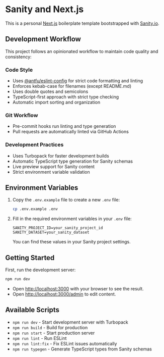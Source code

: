 # Sanity and Next.js

This is a personal [Next.js](https://nextjs.org) boilerplate template bootstrapped with [Sanity.io](https://sanity.io).

## Development Workflow

This project follows an opinionated workflow to maintain code quality and consistency:

### Code Style

- Uses [@antfu/eslint-config](https://github.com/antfu/eslint-config) for strict code formatting and linting
- Enforces kebab-case for filenames (except README.md)
- Uses double quotes and semicolons
- TypeScript-first approach with strict type checking
- Automatic import sorting and organization

### Git Workflow

- Pre-commit hooks run linting and type generation
- Pull requests are automatically linted via GitHub Actions

### Development Practices

- Uses Turbopack for faster development builds
- Automatic TypeScript type generation for Sanity schemas
- Live preview support for Sanity content
- Strict environment variable validation

## Environment Variables

1. Copy the `.env.example` file to create a new `.env` file:

   ```bash
   cp .env.example .env
   ```

2. Fill in the required environment variables in your `.env` file:

   ```
   SANITY_PROJECT_ID=your_sanity_project_id
   SANITY_DATASET=your_sanity_dataset
   ```

   You can find these values in your Sanity project settings.

## Getting Started

First, run the development server:

```bash
npm run dev
```

- Open [http://localhost:3000](http://localhost:3000) with your browser to see the result.
- Open [http://localhost:3000/admin](http://localhost:3000/admin) to edit content.

## Available Scripts

- `npm run dev` - Start development server with Turbopack
- `npm run build` - Build for production
- `npm run start` - Start production server
- `npm run lint` - Run ESLint
- `npm run lint:fix` - Fix ESLint issues automatically
- `npm run typegen` - Generate TypeScript types from Sanity schemas
